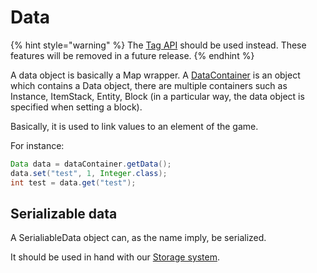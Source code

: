 # Data

{% hint style="warning" %}
The [Tag API](../feature/tags.md) should be used instead. These features will be removed in a future release.
{% endhint %}

A data object is basically a Map wrapper. A [DataContainer](https://minestom.github.io/Minestom/net/minestom/server/data/DataContainer.html) is an object which contains a Data object, there are multiple containers such as Instance, ItemStack, Entity, Block (in a particular way, the data object is specified when setting a block).

Basically, it is used to link values to an element of the game.

For instance:

```java
Data data = dataContainer.getData();
data.set("test", 1, Integer.class);
int test = data.get("test");
```

## Serializable data

A SerialiableData object can, as the name imply, be serialized.

It should be used in hand with our [Storage system](data.md#serializable-data).
